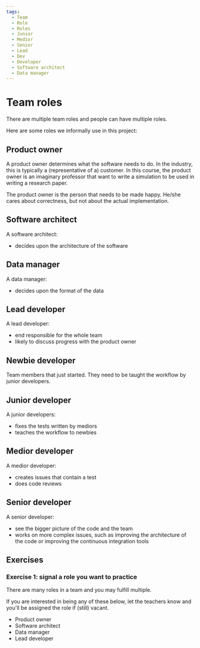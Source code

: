 ```yaml
---
tags:
  - Team
  - Role
  - Roles
  - Junior
  - Medior
  - Senior
  - Lead
  - Dev
  - Developer
  - Software architect
  - Data manager
---
```


# Team roles

There are multiple team roles and people can have multiple
roles.

Here are some roles we informally use in this project:

## Product owner

A product owner determines what the software needs to do.
In the industry, this is typically a (representative of a) customer.
In this course, the product owner is an imaginary
professor that want to write a simulation to be used
in writing a research paper.

The product owner is the person that needs to be made happy.
He/she cares about correctness, but not about the actual implementation.

## Software architect

A software architect:

- decides upon the architecture of the software

## Data manager

A data manager:

- decides upon the format of the data

## Lead developer

A lead developer:

- end responsible for the whole team
- likely to discuss progress with the product owner

## Newbie developer

Team members that just started.
They need to be taught the workflow by junior developers.

## Junior developer

A junior developers:

- fixes the tests written by mediors
- teaches the workflow to newbies

## Medior developer

A medior developer:

- creates issues that contain a test
- does code reviews

## Senior developer

A senior developer:

- see the bigger picture of the code and the team
- works on more complex issues, such as improving the architecture of
  the code or improving the continuous integration tools

## Exercises

### Exercise 1: signal a role you want to practice

There are many roles in a team and you may fulfill multiple.

If you are interested in being any of these below, let the teachers
know and you'll be assigned the role if (still) vacant.

- Product owner
- Software architect
- Data manager
- Lead developer

